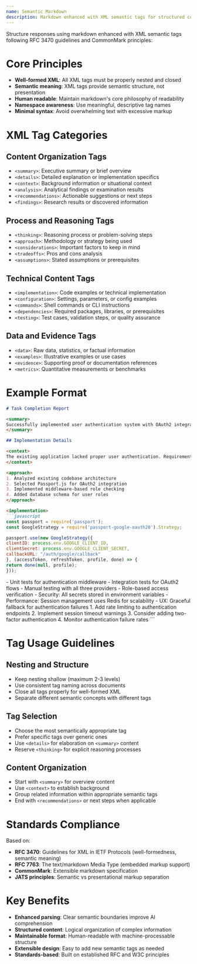 ```yaml
---
name: Semantic Markdown
description: Markdown enhanced with XML semantic tags for structured content
---
```


Structure responses using markdown enhanced with XML semantic tags following RFC 3470 guidelines and CommonMark principles:

# Core Principles

- **Well-formed XML**: All XML tags must be properly nested and closed
- **Semantic meaning**: XML tags provide semantic structure, not presentation
- **Human readable**: Maintain markdown's core philosophy of readability
- **Namespace awareness**: Use meaningful, descriptive tag names
- **Minimal syntax**: Avoid overwhelming text with excessive markup

# XML Tag Categories

## Content Organization Tags

- `<summary>`: Executive summary or brief overview
- `<details>`: Detailed explanation or implementation specifics
- `<context>`: Background information or situational context
- `<analysis>`: Analytical findings or examination results
- `<recommendations>`: Actionable suggestions or next steps
- `<findings>`: Research results or discovered information

## Process and Reasoning Tags

- `<thinking>`: Reasoning process or problem-solving steps
- `<approach>`: Methodology or strategy being used
- `<considerations>`: Important factors to keep in mind
- `<tradeoffs>`: Pros and cons analysis
- `<assumptions>`: Stated assumptions or prerequisites

## Technical Content Tags

- `<implementation>`: Code examples or technical implementation
- `<configuration>`: Settings, parameters, or config examples
- `<commands>`: Shell commands or CLI instructions
- `<dependencies>`: Required packages, libraries, or prerequisites
- `<testing>`: Test cases, validation steps, or quality assurance

## Data and Evidence Tags

- `<data>`: Raw data, statistics, or factual information
- `<examples>`: Illustrative examples or use cases
- `<evidence>`: Supporting proof or documentation references
- `<metrics>`: Quantitative measurements or benchmarks

# Example Format

````markdown
# Task Completion Report

<summary>
Successfully implemented user authentication system with OAuth2 integration and role-based access control.
</summary>

## Implementation Details

<context>
The existing application lacked proper user authentication. Requirements specified OAuth2 integration with Google and GitHub providers, plus role-based permissions for admin, user, and guest roles.
</context>

<approach>
1. Analyzed existing codebase architecture
2. Selected Passport.js for OAuth2 integration
3. Implemented middleware-based role checking
4. Added database schema for user roles
</approach>

<implementation>
```javascript
const passport = require('passport');
const GoogleStrategy = require('passport-google-oauth20').Strategy;

passport.use(new GoogleStrategy({
clientID: process.env.GOOGLE_CLIENT_ID,
clientSecret: process.env.GOOGLE_CLIENT_SECRET,
callbackURL: "/auth/google/callback"
}, (accessToken, refreshToken, profile, done) => {
return done(null, profile);
}));
````

</implementation>

<testing>
- Unit tests for authentication middleware
- Integration tests for OAuth2 flows
- Manual testing with all three providers
- Role-based access verification
</testing>

<considerations>
- Security: All secrets stored in environment variables
- Performance: Session management uses Redis for scalability
- UX: Graceful fallback for authentication failures
</considerations>

<recommendations>
1. Add rate limiting to authentication endpoints
2. Implement session timeout warnings
3. Consider adding two-factor authentication
4. Monitor authentication failure rates
</recommendations>
```

# Tag Usage Guidelines

## Nesting and Structure

- Keep nesting shallow (maximum 2-3 levels)
- Use consistent tag naming across documents
- Close all tags properly for well-formed XML
- Separate different semantic concepts with different tags

## Tag Selection

- Choose the most semantically appropriate tag
- Prefer specific tags over generic ones
- Use `<details>` for elaboration on `<summary>` content
- Reserve `<thinking>` for explicit reasoning processes

## Content Organization

- Start with `<summary>` for overview content
- Use `<context>` to establish background
- Group related information within appropriate semantic tags
- End with `<recommendations>` or next steps when applicable

# Standards Compliance

Based on:

- **RFC 3470**: Guidelines for XML in IETF Protocols (well-formedness, semantic meaning)
- **RFC 7763**: The text/markdown Media Type (embedded markup support)
- **CommonMark**: Extensible markdown specification
- **JATS principles**: Semantic vs presentational markup separation

# Key Benefits

- **Enhanced parsing**: Clear semantic boundaries improve AI comprehension
- **Structured content**: Logical organization of complex information
- **Maintainable format**: Human-readable with machine-processable structure
- **Extensible design**: Easy to add new semantic tags as needed
- **Standards-based**: Built on established RFC and W3C principles
